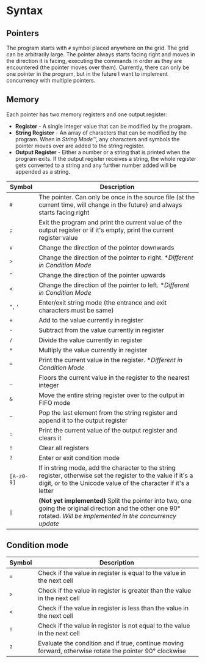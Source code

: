 # Syntax

## Pointers

The program starts with `#` symbol placed anywhere on the grid. The grid can be arbitrarily large. The pointer always starts facing right and moves in the direction it is facing, executing the commands in order as they are encountered (the pointer moves over them). Currently, there can only be one pointer in the program, but in the future I want to implement concurrency with multiple pointers.

## Memory

Each pointer has two memory registers and one output register:

- **Register** - A single integer value that can be modified by the program.
- **String Register** - An array of characters that can be modified by the program. When in *String Mode™️*, any characters and symbols the pointer moves over are added to the string register.
- **Output Register** - Either a number or a string that is printed when the program exits. If the output register receives a string, the whole register gets converted to a string and any further number added will be appended as a string.

| Symbol | Description |
| ------ | ----------- |
| `#`    | The pointer. Can only be once in the source file (at the current time, will change in the future) and always starts facing right |
| `;`    | Exit the program and print the current value of the output register or if it's empty, print the current register value |
| `v`    | Change the direction of the pointer downwards |
| `>`    | Change the direction of the pointer to right. \**Different in Condition Mode* |
| `^`    | Change the direction of the pointer upwards |
| `<`    | Change the direction of the pointer to left. \**Different in Condition Mode* |
| `"`, `'` | Enter/exit string mode (the entrance and exit characters must be same) |
| `+` | Add to the value currently in register |
| `-` | Subtract from the value currently in register |
| `/` | Divide the value currently in register |
| `*` | Multiply the value currently in register |
| `=` | Print the current value in the register. \**Different in Condition Mode* |
| `_` | Floors the current value in the register to the nearest integer |
| `&` | Move the entire string register over to the output in FIFO mode |
| `~` | Pop the last element from the string register and append it to the output register |
| `:` | Print the current value of the output register and clears it |
| `!` | Clear all registers |
| `?` | Enter or exit condition mode |
| `[A-z0-9]` | If in string mode, add the character to the string register, otherwise set the register to the value if it's a digit, or to the Unicode value of the character if it's a letter |
| `\|` | **(Not yet implemented)** Split the pointer into two, one going the original direction and the other one 90° rotated. *Will be implemented in the concurrency update* |


## Condition mode

| Symbol | Description |
| ------ | ----------- |
| `=` | Check if the value in register is equal to the value in the next cell |
| `>` | Check if the value in register is greater than the value in the next cell |
| `<` | Check if the value in register is less than the value in the next cell |
| `!` | Check if the value in register is not equal to the value in the next cell |
| `?` | Evaluate the condition and if true, continue moving forward, otherwise rotate the pointer 90° clockwise |
